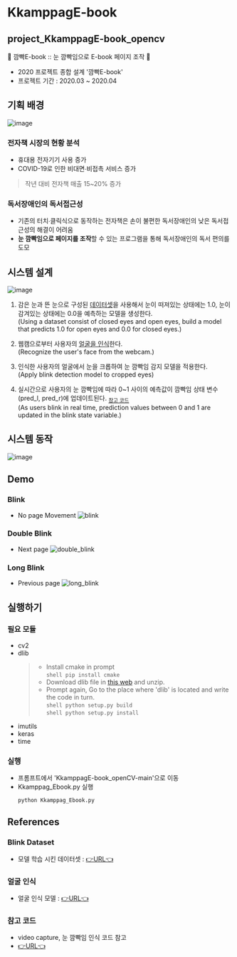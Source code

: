 # KkamppagE-book
## project_KkamppagE-book_opencv
👀 깜빡E-book :: 눈 깜빡임으로 E-book 페이지 조작 👀 
* 2020 프로젝트 종합 설계 '깜빡E-book'
* 프로젝트 기간 : 2020.03 ~ 2020.04 
  
## 기획 배경
![image](https://user-images.githubusercontent.com/79209568/111514869-7fdd0480-8795-11eb-8308-da4093e7ca23.png)
  
### 전자책 시장의 현황 분석
* 휴대용 전자기기 사용 증가
* COVID-19로 인한 비대면∙비접촉 서비스 증가
> 작년 대비 전자책 매출 15~20% 증가  

### 독서장애인의 독서접근성
* 기존의 터치∙클릭식으로 동작하는 전자책은 손이 불편한 독서장애인의 낮은 독서접근성의 해결이 어려움
* **눈 깜빡임으로 페이지를 조작**할 수 있는 프로그램을 통해 독서장애인의 독서 편의를 도모  
  
## 시스템 설계
![image](https://user-images.githubusercontent.com/79209568/111575966-dd536e80-87f2-11eb-94f7-d78b5eae1802.png)

1. 감은 눈과 뜬 눈으로 구성된 [데이터셋](#Blink-Dataset)을 사용해서 눈이 떠져있는 상태에는 1.0, 눈이 감겨있는 상태에는 0.0을 예측하는 모델을 생성한다.  
(Using a dataset consist of closed eyes and open eyes, build a model that predicts 1.0 for open eyes and 0.0 for closed eyes.)
  
2. 웹캠으로부터 사용자의 [얼굴을 인식](#얼굴-인식)한다.  
(Recognize the user's face from the webcam.)

3. 인식한 사용자의 얼굴에서 눈을 크롭하여 눈 깜빡임 감지 모델을 적용한다.  
(Apply blink detection model to cropped eyes)

4. 실시간으로 사용자의 눈 깜빡임에 따라 0~1 사이의 예측값이 깜빡임 상태 변수(pred_l, pred_r)에 업데이트된다. <sub>[참고 코드](#참고-코드)</sub>  
(As users blink in real time, prediction values between 0 and 1 are updated in the blink state variable.)  
  
## 시스템 동작
![image](https://user-images.githubusercontent.com/79209568/111637653-fc76ee00-883c-11eb-8118-d57b547d74d6.png)
  
## Demo
### Blink
* No page Movement
![blink](https://user-images.githubusercontent.com/79209568/111640732-d3a42800-883f-11eb-895c-d4851d4f18d6.gif)

### Double Blink
* Next page
![double_blink](https://user-images.githubusercontent.com/79209568/111641323-60e77c80-8840-11eb-884b-88606980ee86.gif)

### Long Blink
* Previous page
![long_blink](https://user-images.githubusercontent.com/79209568/111641879-ea974a00-8840-11eb-9f58-1f1e6b378899.gif)
  
  
## 실행하기
### 필요 모듈
* cv2
* dlib
     > - Install cmake in prompt  
      ```shell
      pip install cmake
      ```   
     > - Download dlib file in [this web](http://dlib.net/) and unzip.   
     > - Prompt again, Go to the place where 'dlib' is located and write the code in turn.   
      ```shell
      python setup.py build
      ```   
      ```shell
      python setup.py install
      ```   
* imutils
* keras
* time

### 실행
* 프롬프트에서 'KkamppagE-book_openCV-main'으로 이동
* Kkamppag_Ebook.py 실행
  ```shell
  python Kkamppag_Ebook.py
  ```


## References
### Blink Dataset
* 모델 학습 시킨 데이터셋 : [👉URL👈](https://github.com/kairess/eye_blink_detector/blob/118b15c7a1444411cc823a540b23ad2db94c7167/dataset/dataset.csv)
### 얼굴 인식
* 얼굴 인식 모델 : [👉URL👈](https://github.com/davisking/dlib-models/blob/4232818ed889ba60e33d5bf5fc47d28f27a911f9/shape_predictor_68_face_landmarks.dat.bz2)
### 참고 코드
* video capture, 눈 깜빡임 인식 코드 참고
* [👉URL👈](https://github.com/kairess/eye_blink_detector/blob/118b15c7a1444411cc823a540b23ad2db94c7167/test.py)
